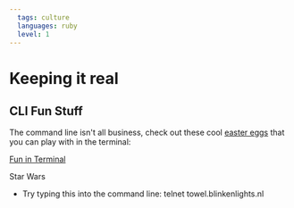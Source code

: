 ```yaml
---
  tags: culture 
  languages: ruby
  level: 1
---
```


# Keeping it real

## CLI Fun Stuff

The command line isn't all business, check out these cool [easter eggs](http://gizmodo.com/a-brief-history-of-easter-eggs-in-tech-5900026) that you can play with in the terminal:

[Fun in Terminal](http://www.tecmint.com/20-funny-commands-of-linux-or-linux-is-fun-in-terminal/)

Star Wars
* Try typing this into the command line: telnet towel.blinkenlights.nl